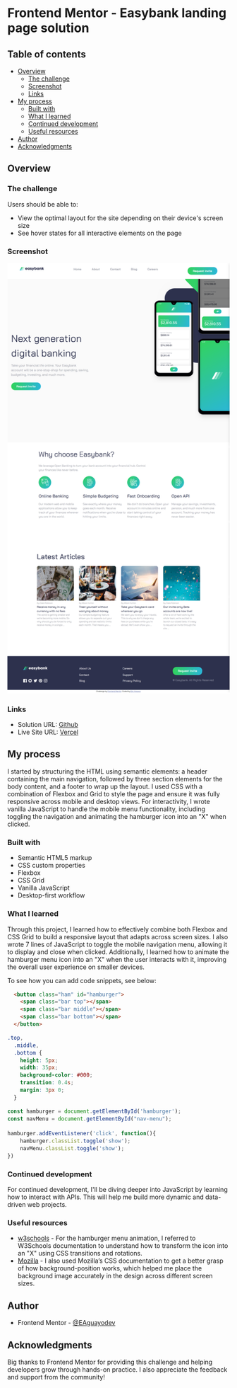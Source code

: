 # Frontend Mentor - Easybank landing page solution

## Table of contents

- [Overview](#overview)
  - [The challenge](#the-challenge)
  - [Screenshot](#screenshot)
  - [Links](#links)
- [My process](#my-process)
  - [Built with](#built-with)
  - [What I learned](#what-i-learned)
  - [Continued development](#continued-development)
  - [Useful resources](#useful-resources)
- [Author](#author)
- [Acknowledgments](#acknowledgments)

## Overview

### The challenge

Users should be able to:

- View the optimal layout for the site depending on their device's screen size
- See hover states for all interactive elements on the page

### Screenshot

![](./design/Frontend-Mentor-Easybank-landing-page-Screenshot.png)

### Links

- Solution URL: [Github](https://github.com/EAguayodev/easybank-landing-page)
- Live Site URL: [Vercel](https://easybank-landing-page-mu-one.vercel.app/)

## My process

I started by structuring the HTML using semantic elements: a header containing the main navigation, followed by three section elements for the body content, and a footer to wrap up the layout. I used CSS with a combination of Flexbox and Grid to style the page and ensure it was fully responsive across mobile and desktop views. For interactivity, I wrote vanilla JavaScript to handle the mobile menu functionality, including toggling the navigation and animating the hamburger icon into an "X" when clicked.

### Built with

- Semantic HTML5 markup
- CSS custom properties
- Flexbox
- CSS Grid
- Vanilla JavaScript
- Desktop-first workflow

### What I learned

Through this project, I learned how to effectively combine both Flexbox and CSS Grid to build a responsive layout that adapts across screen sizes. I also wrote 7 lines of JavaScript to toggle the mobile navigation menu, allowing it to display and close when clicked. Additionally, I learned how to animate the hamburger menu icon into an "X" when the user interacts with it, improving the overall user experience on smaller devices.

To see how you can add code snippets, see below:

```html
  <button class="ham" id="hamburger">
    <span class="bar top"></span>
    <span class="bar middle"></span>
    <span class="bar bottom"></span>
  </button>
```
```css
.top,
  .middle,
  .bottom {
    height: 5px;
    width: 35px;
    background-color: #000;
    transition: 0.4s;
    margin: 3px 0;
  }
```
```js
const hamburger = document.getElementById('hamburger');
const navMenu = document.getElementById("nav-menu");

hamburger.addEventListener('click', function(){
    hamburger.classList.toggle('show');
    navMenu.classList.toggle('show');
})
```

### Continued development
For continued development, I'll be diving deeper into JavaScript by learning how to interact with APIs. This will help me build more dynamic and data-driven web projects.

### Useful resources

- [w3schools](https://www.w3schools.com/howto/howto_css_menu_icon.asp) - For the hamburger menu animation, I referred to W3Schools documentation to understand how to transform the icon into an "X" using CSS transitions and rotations.
- [Mozilla](https://developer.mozilla.org/en-US/docs/Web/CSS/background-position) - I also used Mozilla’s CSS documentation to get a better grasp of how background-position works, which helped me place the background image accurately in the design across different screen sizes.



## Author

- Frontend Mentor - [@EAguayodev](https://www.frontendmentor.io/profile/EAguayodev)

## Acknowledgments

Big thanks to Frontend Mentor for providing this challenge and helping developers grow through hands-on practice. I also appreciate the feedback and support from the community!